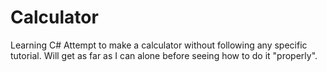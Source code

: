 # Calculator
Learning C#
Attempt to make a calculator without following any specific tutorial.
Will get as far as I can alone before seeing how to do it "properly".
